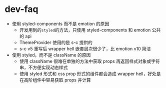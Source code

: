 # dev-faq

- 使用 styled-components 而不是 emotion 的原因
  - 开发用到的`styled`的方法，只使用 styled-components 和 emotion 公共的 api
  - ThemeProvider 使用的是 s-c 提供的
  - s-c v5 重写后 wrapper hell 嵌套层次很少了，比 emotion v10 简洁
- 使用 styled，而不是 className 的原因
  - 使用 className 很难在单独的方法中获取 props 再返回样式对象或字符串，不方便实现动态样式
  - 使用 styled 形式和 css prop 形式的组件都会造成 wrapper hell，好处是在高阶组件中容易获取 props 并计算
